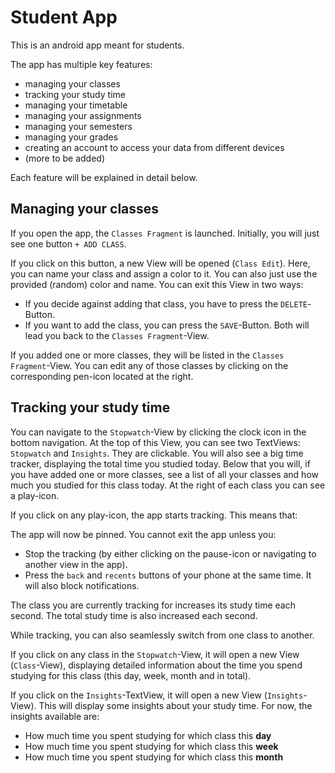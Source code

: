 # Student App

This is an android app meant for students.

The app has multiple key features:
* managing your classes
* tracking your study time
* managing your timetable
* managing your assignments
* managing your semesters
* managing your grades
* creating an account to access your data from different devices
* (more to be added)

Each feature will be explained in detail below.

## Managing your classes

If you open the app, the `Classes Fragment` is launched.
Initially, you will just see one button `+ ADD CLASS`.

If you click on this button, a new View will be opened (`Class Edit`).
Here, you can name your class and assign a color to it. You can also just use the provided (random) color and name.
You can exit this View in two ways:
* If you decide against adding that class, you have to press the `DELETE`-Button.
* If you want to add the class, you can press the `SAVE`-Button.
Both will lead you back to the `Classes Fragment`-View.

If you added one or more classes, they will be listed in the `Classes Fragment`-View.
You can edit any of those classes by clicking on the corresponding pen-icon located at the right.

## Tracking your study time

You can navigate to the `Stopwatch`-View by clicking the clock icon in the bottom navigation.
At the top of this View, you can see two TextViews: `Stopwatch` and `Insights`. They are clickable.
You will also see a big time tracker, displaying the total time you studied today.
Below that you will, if you have added one or more classes, see a list of all your classes and how much you studied for this class today.
At the right of each class you can see a play-icon. 

If you click on any play-icon, the app starts tracking. This means that:

The app will now be pinned. You cannot exit the app unless you:
* Stop the tracking (by either clicking on the pause-icon or navigating to another view in the app).
* Press the `back` and `recents` buttons of your phone at the same time.
It will also block notifications.

The class you are currently tracking for increases its study time each second. The total study time is also increased each second.

While tracking, you can also seamlessly switch from one class to another.

If you click on any class in the `Stopwatch`-View, it will open a new View (`Class`-View), displaying detailed information about the time you spend studying for this class (this day, week, month and in total).

If you click on the `Insights`-TextView, it will open a new View (`Insights`-View). This will display some insights about your study time. 
For now, the insights available are:
* How much time you spent studying for which class this **day**
* How much time you spent studying for which class this **week**
* How much time you spent studying for which class this **month**